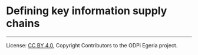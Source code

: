 <!-- SPDX-License-Identifier: CC-BY-4.0 -->
<!-- Copyright Contributors to the ODPi Egeria project. -->

# Defining key information supply chains




----
License: [CC BY 4.0](https://creativecommons.org/licenses/by/4.0/),
Copyright Contributors to the ODPi Egeria project.

